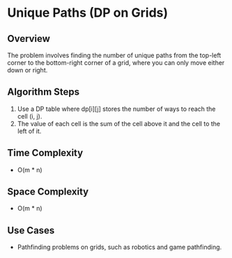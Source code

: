 # Unique Paths (DP on Grids)

## Overview
The problem involves finding the number of unique paths from the top-left corner to the bottom-right corner of a grid, where you can only move either down or right.

## Algorithm Steps
1. Use a DP table where dp[i][j] stores the number of ways to reach the cell (i, j).
2. The value of each cell is the sum of the cell above it and the cell to the left of it.

## Time Complexity
- O(m * n)

## Space Complexity
- O(m * n)

## Use Cases
- Pathfinding problems on grids, such as robotics and game pathfinding.


